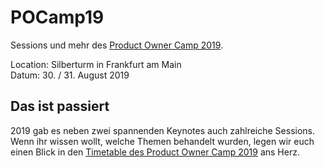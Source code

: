 # POCamp19
Sessions und mehr des [Product Owner Camp 2019](https://productowner.camp).

Location: Silberturm in Frankfurt am Main  
Datum: 30. / 31. August 2019

## Das ist passiert

2019 gab es neben zwei spannenden Keynotes auch zahlreiche Sessions. Wenn ihr wissen wollt, welche Themen behandelt wurden, legen wir euch einen Blick in den [Timetable des Product Owner Camp 2019](https://bit.ly/pocamp19) ans Herz.